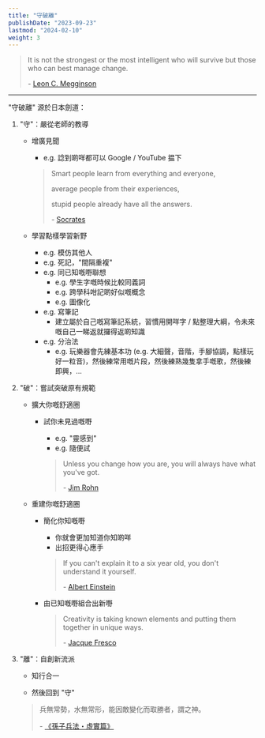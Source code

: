 ```yaml
---
title: "守破離"
publishDate: "2023-09-23"
lastmod: "2024-02-10"
weight: 3
---
```


> It is not the strongest or the most intelligent who will survive but those who can best manage change.
>
> \- [Leon C. Megginson](https://www.goodreads.com/quotes/293400-it-is-not-the-strongest-or-the-most-intelligent-who)

---

"守破離" 源於日本劍道：

1. "守"：嚴從老師的教導

   - 增廣見聞

     - e.g. 諗到啲咩都可以 Google / YouTube 揾下

     > Smart people learn from everything and everyone,
     >
     > average people from their experiences,
     >
     > stupid people already have all the answers.
     >
     > \- [Socrates](https://www.goodreads.com/quotes/10408021-smart-people-learn-from-everything-and-everyone-average-people-from)

   - 學習點樣學習新野

     - e.g. 模仿其他人
     - e.g. 死記，"間隔重複"
     - e.g. 同已知嘅嘢聯想
       - e.g. 學生字嘅時候比較同義詞
       - e.g. 跨學科咁記啲好似嘅概念
       - e.g. 圖像化
     - e.g. 寫筆記
       - 建立屬於自己嘅寫筆記系統，習慣用開咩字 / 點整理大綱，令未來嘅自己一睇返就攞得返啲知識
     - e.g. 分治法
       - e.g. 玩樂器會先練基本功 (e.g. 大細聲，音階，手腳協調，點樣玩好一粒音)，然後練常用嘅片段，然後練熟幾隻拿手嘅歌，然後練即興，...

2. "破"：嘗試突破原有規範

   - 擴大你嘅舒適圈

     - 試你未見過嘅嘢

       - e.g. "靈感到"
       - e.g. 隨便試

       > Unless you change how you are, you will always have what you've got.
       >
       > \- [Jim Rohn](https://www.goodreads.com/quotes/364884-unless-you-change-how-you-are-you-will-always-have)

   - 重建你嘅舒適圈

     - 簡化你知嘅嘢

       - 你就會更加知道你知啲咩
       - 出招更得心應手

       > If you can't explain it to a six year old, you don't understand it yourself.
       >
       > \- [Albert Einstein](https://www.goodreads.com/quotes/19421-if-you-can-t-explain-it-to-a-six-year-old)

     - 由已知嘅嘢組合出新嘢

       > Creativity is taking known elements and putting them together in unique
       > ways.
       >
       > \- [Jacque Fresco](https://quotefancy.com/quote/1196029/Jacque-Fresco-Creativity-is-taking-known-elements-and-putting-them-together-in-unique)

3. "離"：自創新流派

   - 知行合一

   - 然後回到 "守"

   > 兵無常勢，水無常形，能因敵變化而取勝者，謂之神。
   >
   > \- [《孫子兵法・虛實篇》](https://web.nutn.edu.tw/gac370/teaching/chapter/sun_Z.htm#6)

